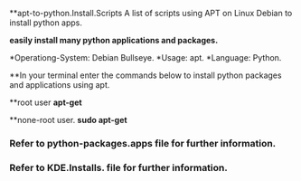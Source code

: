 **apt-to-python.Install.Scripts
A list of scripts using APT on Linux Debian to install python apps. 

**easily install many python applications and packages.**

*Operationg-System: Debian Bullseye.
*Usage: apt.
*Language: Python.

**In your terminal enter the commands below to install python packages and applications using apt.

**root user
 **apt-get**
 
 **none-root user.
 **sudo apt-get**
 

### Refer to python-packages.apps file for further information. 

### Refer to KDE.Installs. file for further information.
